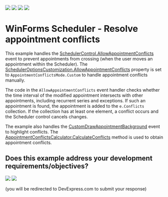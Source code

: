 <!-- default badges list -->
![](https://img.shields.io/endpoint?url=https://codecentral.devexpress.com/api/v1/VersionRange/397979009/20.1.2%2B)
[![](https://img.shields.io/badge/Open_in_DevExpress_Support_Center-FF7200?style=flat-square&logo=DevExpress&logoColor=white)](https://supportcenter.devexpress.com/ticket/details/T1023102)
[![](https://img.shields.io/badge/📖_How_to_use_DevExpress_Examples-e9f6fc?style=flat-square)](https://docs.devexpress.com/GeneralInformation/403183)
[![](https://img.shields.io/badge/💬_Leave_Feedback-feecdd?style=flat-square)](#does-this-example-address-your-development-requirementsobjectives)
<!-- default badges end -->
# WinForms Scheduler - Resolve appointment conflicts

This example handles the [SchedulerControl.AllowAppointmentConflicts](https://docs.devexpress.com/WindowsForms/DevExpress.XtraScheduler.SchedulerControl.AllowAppointmentConflicts) event to prevent appointments from crossing (when the user moves an appointment within the Scheduler). The [SchedulerOptionsCustomization.AllowAppointmentConflicts](https://docs.devexpress.com/CoreLibraries/DevExpress.XtraScheduler.SchedulerOptionsCustomization.AllowAppointmentConflicts) property is set to `AppointmentConflictsMode.Custom` to handle appointment conflicts manually.
  
The code in the `AllowAppointmentConflicts` event handler checks whether the time interval of the modified appointment intersects with other appointments, including recurrent series and exceptions. If such an appointment is found, the appointment is added to the `e.Conflicts` collection. If the collection has at least one element, a conflict occurs and the Scheduler control cancels changes.

The example also handles the [CustomDrawAppointmentBackground](https://docs.devexpress.com/WindowsForms/DevExpress.XtraScheduler.SchedulerControl.CustomDrawAppointmentBackground) event to highlight conflicts. The [AppointmentConflictsCalculator.CalculateConflicts](https://docs.devexpress.com/CoreLibraries/DevExpress.XtraScheduler.Native.AppointmentConflictsCalculator.CalculateConflicts%28DevExpress.XtraScheduler.Appointment-DevExpress.XtraScheduler.TimeInterval%29) method is used to obtain appointment conflicts.
<!-- feedback -->
## Does this example address your development requirements/objectives?

[<img src="https://www.devexpress.com/support/examples/i/yes-button.svg"/>](https://www.devexpress.com/support/examples/survey.xml?utm_source=github&utm_campaign=winforms-scheduler-resolve-appointment-conflicts&~~~was_helpful=yes) [<img src="https://www.devexpress.com/support/examples/i/no-button.svg"/>](https://www.devexpress.com/support/examples/survey.xml?utm_source=github&utm_campaign=winforms-scheduler-resolve-appointment-conflicts&~~~was_helpful=no)

(you will be redirected to DevExpress.com to submit your response)
<!-- feedback end -->
